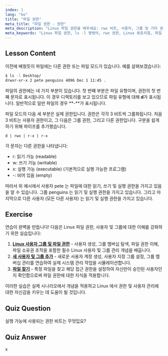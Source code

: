 ```yaml
---
index: 1
lang: "ko"
title: "파일 권한"
meta_title: "파일 권한 - 권한"
meta_description: "Linux 파일 권한을 배우세요: rwx 비트, 사용자, 그룹 및 기타 권한을 이해하세요. 초보자를 위한 `ls -l` 출력을 마스터하세요. Linux 여정을 시작하세요!"
meta_keywords: "Linux 파일 권한, ls -l 명령어, rwx 권한, Linux 튜토리얼, 파일 모드, 초보자 Linux, Linux 가이드"
---
```


## Lesson Content

이전에 배웠듯이 파일에는 다른 권한 또는 파일 모드가 있습니다. 예를 살펴보겠습니다:

```bash
$ ls -l Desktop/
drwxr-xr-x 2 pete penguins 4096 Dec 1 11:45 .
```

파일의 권한에는 네 가지 부분이 있습니다. 첫 번째 부분은 파일 유형이며, 권한의 첫 번째 문자로 표시됩니다. 이 경우 디렉토리를 보고 있으므로 파일 유형에 대해 **d**가 표시됩니다. 일반적으로 일반 파일의 경우 **-**가 표시됩니다.

파일 모드의 다음 세 부분은 실제 권한입니다. 권한은 각각 3 비트씩 그룹화됩니다. 처음 3 비트는 사용자 권한이고, 그 다음은 그룹 권한, 그리고 다른 권한입니다. 구분을 쉽게 하기 위해 파이프를 추가했습니다.

```plaintext
d | rwx | r-x | r-x
```

각 문자는 다른 권한을 나타냅니다:

- r: 읽기 가능 (readable)
- w: 쓰기 가능 (writable)
- x: 실행 가능 (executable) (기본적으로 실행 가능한 프로그램)
- -: 비어 있음 (empty)

따라서 위 예시에서 사용자 pete 는 파일에 대한 읽기, 쓰기 및 실행 권한을 가지고 있음을 알 수 있습니다. 그룹 penguins 는 읽기 및 실행 권한을 가지고 있습니다. 그리고 마지막으로 다른 사용자 (모든 다른 사용자) 는 읽기 및 실행 권한을 가지고 있습니다.

## Exercise

연습이 완벽을 만듭니다! 다음은 Linux 파일 권한, 사용자 및 그룹에 대한 이해를 강화하기 위한 실습입니다:

1. **[Linux 사용자 그룹 및 파일 권한](https://labex.io/ko/labs/linux-linux-user-group-and-file-permissions-18002)** - 사용자 생성, 그룹 멤버십 탐색, 파일 권한 이해, 파일 소유권 조작을 포함한 필수 Linux 사용자 및 그룹 관리 개념을 배웁니다.
2. **[새 사용자 및 그룹 추가](https://labex.io/ko/labs/linux-add-new-user-and-group-17987)** - 새로운 사용자 계정 생성, 사용자 지정 그룹 설정, 그룹 멤버십 관리를 연습하여 실제 시스템 관리 작업을 시뮬레이션합니다.
3. **[파일 찾기](https://labex.io/ko/labs/linux-find-a-file-17993)** - 특정 파일을 찾고 해당 접근 권한을 설정하여 자신만이 승인된 사용자인지 확인함으로써 파일 권한에 대한 지식을 적용합니다.

이러한 실습은 실제 시나리오에서 개념을 적용하고 Linux 에서 권한 및 사용자 관리에 대한 자신감을 키우는 데 도움이 될 것입니다.

## Quiz Question

실행 가능에 사용되는 권한 비트는 무엇입요?

## Quiz Answer

x
